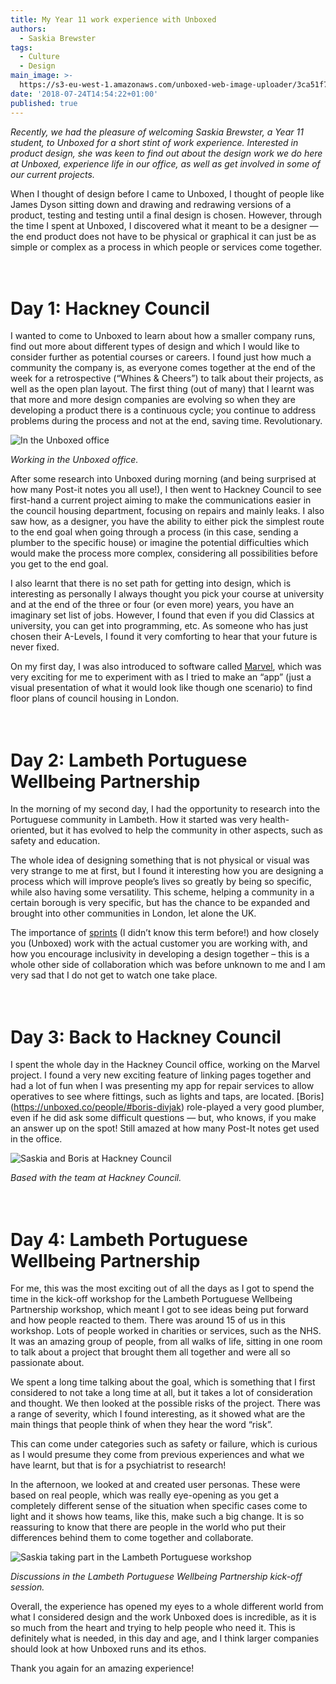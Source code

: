 ```yaml
---
title: My Year 11 work experience with Unboxed
authors:
  - Saskia Brewster
tags:
  - Culture
  - Design
main_image: >-
  https://s3-eu-west-1.amazonaws.com/unboxed-web-image-uploader/3ca51f70c67c453fd76ecd0f73675419.png
date: '2018-07-24T14:54:22+01:00'
published: true
---
```

<i>Recently, we had the pleasure of welcoming Saskia Brewster, a Year 11 student, to Unboxed for a short stint of work experience. Interested in product design, she was keen to find out about the design work we do here at Unboxed, experience life in our office, as well as get involved in some of our current projects.</i>

When I thought of design before I came to Unboxed, I thought of people like James Dyson sitting down and drawing and redrawing versions of a product, testing and testing until a final design is chosen. However, through the time I spent at Unboxed, I discovered what it meant to be a designer — the end product does not have to be physical or graphical it can just be as simple or complex as a process in which people or services come together.<br/>\
<br/>

# Day 1: Hackney Council

I wanted to come to Unboxed to learn about how a smaller company runs, find out more about different types of design and which I would like to consider further as potential courses or careers. I found just how much a community the company is, as everyone comes together at the end of the week for a retrospective (“Whines & Cheers”) to talk about their projects, as well as the open plan layout. The first thing (out of many) that I learnt was that more and more design companies are evolving so when they are developing a product there is a continuous cycle; you continue to address problems during the process and not at the end, saving time. Revolutionary. 

![In the Unboxed office](https://s3-eu-west-1.amazonaws.com/unboxed-web-image-uploader/0faaaba31e0076508e0da6db541553c8.JPG)

<i>Working in the Unboxed office.</i>

After some research into Unboxed during morning (and being surprised at how many Post-it notes you all use!), I then went to Hackney Council to see first-hand a current project aiming to make the communications easier in the council housing department, focusing on repairs and mainly leaks. I also saw how, as a designer, you have the ability to either pick the simplest route to the end goal when going through a process (in this case, sending a plumber to the specific house) or imagine the potential difficulties which would make the process more complex, considering all possibilities before you get to the end goal. 

I also learnt that there is no set path for getting into design, which is interesting as personally I always thought you pick your course at university and at the end of the three or four (or even more) years, you have an imaginary set list of jobs. However, I found that even if you did Classics at university, you can get into programming, etc. As someone who has just chosen their A-Levels, I found it very comforting to hear that your future is never fixed.

On my first day, I was also introduced to software called [Marvel](https://marvelapp.com), which was very exciting for me to experiment with as I tried to make an “app” (just a visual presentation of what it would look like though one scenario) to find floor plans of council housing in London.<br/>\
<br/>

# Day 2: Lambeth Portuguese Wellbeing Partnership

In the morning of my second day, I had the opportunity to research into the Portuguese community in Lambeth. How it started was very health-oriented, but it has evolved to help the community in other aspects, such as safety and education.

The whole idea of designing something that is not physical or visual was very strange to me at first, but I found it interesting how you are designing a process which will improve people’s lives so greatly by being so specific, while also having some versatility. This scheme, helping a community in a certain borough is very specific, but has the chance to be expanded and brought into other communities in London, let alone the UK.

The importance of [sprints](https://www.scrum.org/resources/what-is-a-sprint-in-scrum) (I didn’t know this term before!) and how closely you (Unboxed) work with the actual customer you are working with, and how you encourage inclusivity in developing a design together – this is a whole other side of collaboration which was before unknown to me and I am very sad that I do not get to watch one take place.<br/>\
<br/>

# Day 3: Back to Hackney Council

I spent the whole day in the Hackney Council office, working on the Marvel project. I found a very new exciting feature of linking pages together and had a lot of fun when I was presenting my app for repair services to allow operatives to see where fittings, such as lights and taps, are located. \[Boris](https://unboxed.co/people/#boris-divjak) role-played a very good plumber, even if he did ask some difficult questions — but, who knows, if you make an answer up on the spot! Still amazed at how many Post-It notes get used in the office.

![Saskia and Boris at Hackney Council](https://s3-eu-west-1.amazonaws.com/unboxed-web-image-uploader/fae2cf2ee3b6defac693500208dd2a73.JPG)

<i>Based with the team at Hackney Council.</i><br/>\
<br/>



# Day 4: Lambeth Portuguese Wellbeing Partnership

For me, this was the most exciting out of all the days as I got to spend the time in the kick-off workshop for the Lambeth Portuguese Wellbeing Partnership workshop, which meant I got to see ideas being put forward and how people reacted to them. There was around 15 of us in this workshop. Lots of people worked in charities or services, such as the NHS. It was an amazing group of people, from all walks of life, sitting in one room to talk about a project that brought them all together and were all so passionate about.

We spent a long time talking about the goal, which is something that I first considered to not take a long time at all, but it takes a lot of consideration and thought. We then looked at the possible risks of the project. There was a range of severity, which I found interesting, as it showed what are the main things that people think of when they hear the word “risk”. 

This can come under categories such as safety or failure, which is curious as I would presume they come from previous experiences and what we have learnt, but that is for a psychiatrist to research!

In the afternoon, we looked at and created user personas. These were based on real people, which was really eye-opening as you get a completely different sense of the situation when specific cases come to light and it shows how teams, like this, make such a big change. It is so reassuring to know that there are people in the world who put their differences behind them to come together and collaborate.

![Saskia taking part in the Lambeth Portuguese workshop](https://s3-eu-west-1.amazonaws.com/unboxed-web-image-uploader/49487fc094fcac87afafb428aa5a2fdd.JPG)

<i>Discussions in the Lambeth Portuguese Wellbeing Partnership kick-off session.</i>

Overall, the experience has opened my eyes to a whole different world from what I considered design and the work Unboxed does is incredible, as it is so much from the heart and trying to help people who need it. This is definitely what is needed, in this day and age, and I think larger companies should look at how Unboxed runs and its ethos. 

Thank you again for an amazing experience!
